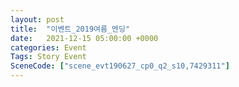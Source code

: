 ```yaml
---
layout: post
title:  "이벤트_2019여름_엔딩"
date:   2021-12-15 05:00:00 +0000
categories: Event
Tags: Story Event
SceneCode: ["scene_evt190627_cp0_q2_s10,7429311"]
---
```

